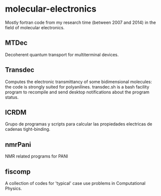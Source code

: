 # molecular-electronics
Mostly fortran code from my research time (between 2007 and 2014) in the field of molecular electronics.

## MTDec
Decoherent quantum transport for multiterminal devices.

## Transdec
Computes the electronic transmittancy of some bidimensional molecules: the code is strongly suited for polyanilines.
transdec.sh is a bash facility program to recompile and send desktop notifications about the program status.

## ICRDM
Grupo de programas y scripts para calcular las propiedades electricas de cadenas tight-binding.	

## nmrPani
NMR related programs for PANI

## fiscomp
A collection of codes for 'typical' case use problems in Computational Physics.
